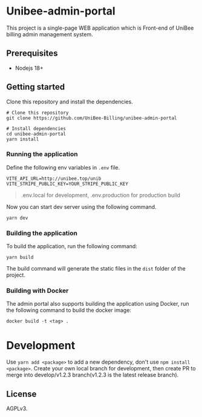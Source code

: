 # Unibee-admin-portal

This project is a single-page WEB application which is Front-end of UniBee billing admin management system.

## Prerequisites

- Nodejs 18+

## Getting started

Clone this repository and install the dependencies.

```shell
# Clone this repository
git clone https://github.com/UniBee-Billing/unibee-admin-portal

# Install dependencies
cd unibee-admin-portal
yarn install
```

### Running the application

Define the following env variables in `.env` file.

```
VITE_API_URL=http://unibee.top/unib
VITE_STRIPE_PUBLIC_KEY=YOUR_STRIPE_PUBLIC_KEY
```

> .env.local for development, .env.production for production build

Now you can start dev server using the following command.

```shell
yarn dev
```

### Building the application

To build the application, run the following command:

```shell
yarn build
```

The build command will generate the static files in the `dist` folder of the project.

### Building with Docker

The admin portal also supports building the application using Docker, run the following command to build the docker image:

```shell
docker build -t <tag> .
```

# Development

Use `yarn add <package>` to add a new dependency, don't use `npm install <package>`. Create your own local branch for development, then create PR to merge into develop/v1.2.3 branch(v1.2.3 is the latest release branch).

## License

AGPLv3.
